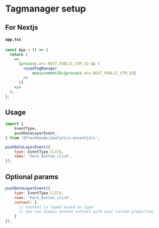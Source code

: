 # Tagmanager setup

## For Nextjs

#### **`app.tsx`**

```jsx
const App = () => {
  return (
    <>
      {process.env.NEXT_PUBLIC_GTM_ID && (
        <LoadTagManager
            measurementID={process.env.NEXT_PUBLIC_GTM_ID}
        />
      )}
    </>
  );
};
```

## Usage

```js
import {
    EventType,
    pushDataLayerEvent,
} from '@freshheads/analytics-essentials';

pushDataLayerEvent({
    type: EventType.CLICK,
    name: 'hero_button_click',
});
```

## Optional params

```js
pushDataLayerEvent({
    type: EventType.CLICK,
    name: 'hero_button_click',
    context: {
      // context is typed based on type
      // you can always extend context with your custom properties
    }
}),

```
